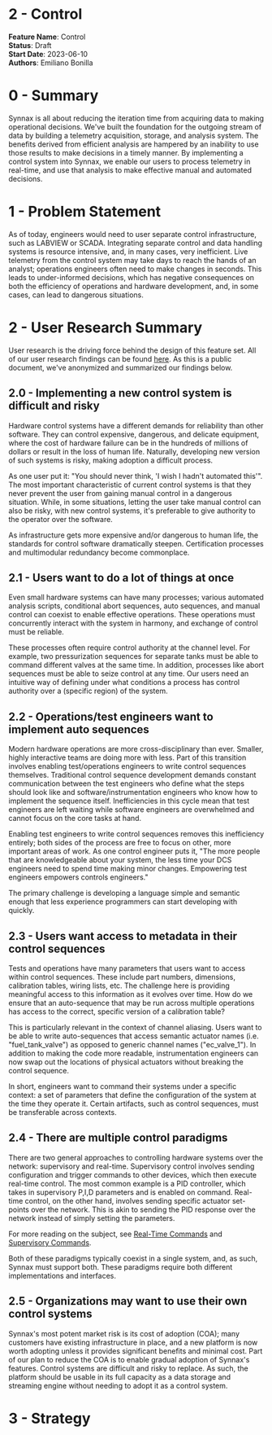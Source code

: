 # 2 - Control

**Feature Name**: Control <br />
**Status**: Draft <br />
**Start Date**: 2023-06-10 <br />
**Authors**: Emiliano Bonilla <br />

# 0 - Summary

Synnax is all about reducing the iteration time from acquiring data to making
operational decisions. We've built the foundation for the outgoing stream of data by
building a telemetry acquisition, storage, and analysis system. The benefits derived
from efficient analysis are hampered by an inability to use those results to make
decisions in a timely manner. By implementing a control system into Synnax, we enable
our users to process telemetry in real-time, and use that analysis to make effective
manual and automated decisions.

# 1 - Problem Statement

As of today, engineers would need to user separate control infrastructure, such as
LABVIEW or SCADA. Integrating separate control and data handling
systems is resource intensive, and, in many cases, very inefficient. Live telemetry from
the control system may take days to reach the hands of an analyst; operations engineers
often need to make changes in seconds. This leads to under-informed decisions, which has
negative consequences on both the efficiency of operations and hardware development,
and, in some cases, can lead to dangerous situations.

# 2 - User Research Summary

User research is the driving force behind the design of this feature set. All of our
user research findings can be
found [here](https://drive.google.com/drive/u/0/folders/13Vc-G5CNzCwhxx9vNsHJLECK9Mrqz0if).
As this is a public document, we've anonymized and summarized our findings below.

## 2.0 - Implementing a new control system is difficult and risky

Hardware control systems have a different demands for reliability than other software.
They can control expensive, dangerous, and delicate equipment, where the cost of
hardware failure can be in the hundreds of millions of dollars or result in the loss of
human life. Naturally, developing new version of such systems is risky, making adoption
a difficult process.

As one user put it: "You should never think, 'I wish I hadn't automated this'". The most
important characteristic of current control systems is that they never prevent the user
from gaining manual control in a dangerous situation. While, in some situations, letting
the user take manual control can also be risky, with new control systems, it's
preferable to give authority to the operator over the software.

As infrastructure gets more expensive and/or dangerous to human life, the standards for
control software dramatically steepen. Certification processes and multimodular
redundancy become commonplace.

## 2.1 - Users want to do a lot of things at once

Even small hardware systems can have many processes; various automated analysis
scripts, conditional abort sequences, auto sequences, and manual control can coexist
to enable effective operations. These operations must concurrently interact with the
system in harmony, and exchange of control must be reliable.

These processes often require control authority at the channel level. For example, two
pressurization sequences for separate tanks must be able to command different valves at
the same time. In addition, processes like abort sequences must be able to seize control
at any time. Our users need an intuitive way of defining under what conditions a process
has control authority over a (specific region) of the system.

## 2.2 - Operations/test engineers want to implement auto sequences

Modern hardware operations are more cross-disciplinary than ever. Smaller, highly
interactive teams are doing more with less. Part of this transition involves
enabling test/operations engineers to write control sequences themselves. Traditional
control sequence development demands constant communication between the test engineers
who define what the steps should look like and software/instrumentation engineers who
know how to implement the sequence itself. Inefficiencies in this cycle mean that test
engineers are left waiting while software engineers are overwhelmed and cannot focus
on the core tasks at hand.

Enabling test engineers to write control sequences removes this inefficiency entirely;
both sides of the process are free to focus on other, more important areas of work. As
one control engineer puts it, "The more people that are knowledgeable about your system,
the less time your DCS engineers need to spend time making minor changes. Empowering
test engineers empowers controls engineers."

The primary challenge is developing a language simple and semantic enough that less
experience programmers can start developing with quickly.

## 2.3 - Users want access to metadata in their control sequences

Tests and operations have many parameters that users want to access within control
sequences. These include part numbers, dimensions, calibration tables, wiring lists,
etc. The challenge here is providing meaningful access to this information as it evolves
over time. How do we ensure that an auto-sequence that may be run across multiple
operations has access to the correct, specific version of a calibration table?

This is particularly relevant in the context of channel aliasing. Users want to be able
to write auto-sequences that access semantic actuator names (i.e. "fuel_tank_valve") as
opposed to generic channel names ("ec_valve_1"). In addition to making the code more
readable, instrumentation engineers can now swap out the locations of physical
actuators without breaking the control sequence.

In short, engineers want to command their systems under a specific context: a set of
parameters that define the configuration of the system at the time they operate it.
Certain artifacts, such as control sequences, must be transferable across contexts.

## 2.4 - There are multiple control paradigms

There are two general approaches to controlling hardware systems over the network:
supervisory and real-time. Supervisory control involves sending configuration and
trigger commands to other devices, which then execute real-time control. The most common
example is a PID controller, which takes in supervisory P,I,D parameters and is enabled
on command. Real-time control, on the other hand, involves sending specific actuator
set-points over the network. This is akin to sending the PID response over the network
instead of simply setting the parameters.

For more reading on the subject,
see [Real-Time Commands](../../tech/telemetry.md#32---real-time-commands)
and [Supervisory Commands](../../tech/telemetry.md#33---supervisory-commands).

Both of these paradigms typically coexist in a single system, and, as such, Synnax must
support both. These paradigms require both different implementations and interfaces.

## 2.5 - Organizations may want to use their own control systems

Synnax's most potent market risk is its cost of adoption (COA); many customers have
existing infrastructure in place, and a new platform is now worth adopting unless it
provides significant benefits and minimal cost. Part of our plan to reduce the COA is to
enable gradual adoption of Synnax's features. Control systems are difficult and risky
to replace. As such, the platform should be usable in its full capacity as a data
storage and streaming engine without needing to adopt it as a control system.

# 3 - Strategy
